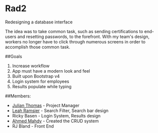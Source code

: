 # Rad2
Redesigning a database interface


The idea was to take common task, such as sending certifications to end-users and resetting passwords, to the forefront. With my team's design, workers no longer have to click through numerous screens in order to accomplish those common task.


##Goals

1. Increase workflow
2. App must have a modern look and feel
3. Built upon Bootstrap v4
4. Login system for employees
5. Results populate while typing

##Members:

* [Julian Thomas](http://www.julianthomas.xyz) - Project Manager
* [Leah Ramsier](http://www.leaherynramsier.com) - Search Filter, Search bar design
* Ricky Basen - Login System, Results design
* [Ahmed Mahdy](http://theahmedmahdy.com/) - Created the CRUD system
* RJ Bland - Front End
